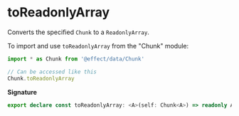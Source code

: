 # toReadonlyArray

Converts the specified `Chunk` to a `ReadonlyArray`.

To import and use `toReadonlyArray` from the "Chunk" module:

```ts
import * as Chunk from '@effect/data/Chunk'

// Can be accessed like this
Chunk.toReadonlyArray
```

**Signature**

```ts
export declare const toReadonlyArray: <A>(self: Chunk<A>) => readonly A[]
```
